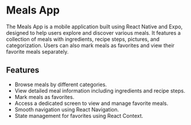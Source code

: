# Meals App

The Meals App is a mobile application built using React Native and Expo, designed to help users explore and discover various meals. It features a collection of meals with ingredients, recipe steps, pictures, and categorization. Users can also mark meals as favorites and view their favorite meals separately.

## Features

- Browse meals by different categories.
- View detailed meal information including ingredients and recipe steps.
- Mark meals as favorites.
- Access a dedicated screen to view and manage favorite meals.
- Smooth navigation using React Navigation.
- State management for favorites using React Context.
